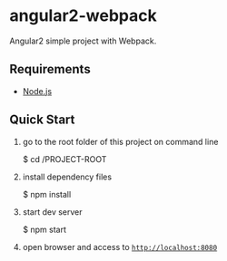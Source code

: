 # angular2-webpack

Angular2 simple project with Webpack.


## Requirements

* [Node.js](http://nodejs.org/)


## Quick Start

1) go to the root folder of this project on command line

    $ cd /PROJECT-ROOT

2) install dependency files

    $ npm install

3) start dev server

    $ npm start

4) open browser and access to [`http://localhost:8080`](http://localhost:8080)